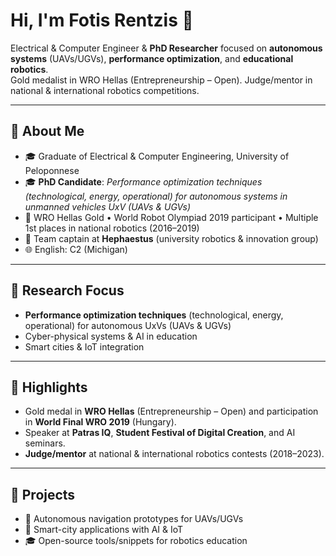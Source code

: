 # Hi, I'm Fotis Rentzis 👋

Electrical & Computer Engineer & **PhD Researcher** focused on **autonomous systems** (UAVs/UGVs), **performance optimization**, and **educational robotics**.  
Gold medalist in WRO Hellas (Entrepreneurship – Open). Judge/mentor in national & international robotics competitions.

---

## 🔹 About Me
- 🎓 Graduate of Electrical & Computer Engineering, University of Peloponnese  
- 🎓 **PhD Candidate**: *Performance optimization techniques (technological, energy, operational) for autonomous systems in unmanned vehicles UxV (UAVs & UGVs)*  
- 🏅 WRO Hellas Gold • World Robot Olympiad 2019 participant • Multiple 1st places in national robotics (2016–2019)  
- 🤝 Team captain at **Hephaestus** (university robotics & innovation group)  
- 🌐 English: C2 (Michigan)

---

## 🔹 Research Focus
- **Performance optimization techniques** (technological, energy, operational) for autonomous UxVs (UAVs & UGVs)  
- Cyber-physical systems & AI in education  
- Smart cities & IoT integration  

---

## 🔹 Highlights
- Gold medal in **WRO Hellas** (Entrepreneurship – Open) and participation in **World Final WRO 2019** (Hungary).  
- Speaker at **Patras IQ**, **Student Festival of Digital Creation**, and AI seminars.  
- **Judge/mentor** at national & international robotics contests (2018–2023).  

---

## 🔹 Projects
- 🤖 Autonomous navigation prototypes for UAVs/UGVs  
- 🌆 Smart-city applications with AI & IoT  
- 🎓 Open-source tools/snippets for robotics education  



